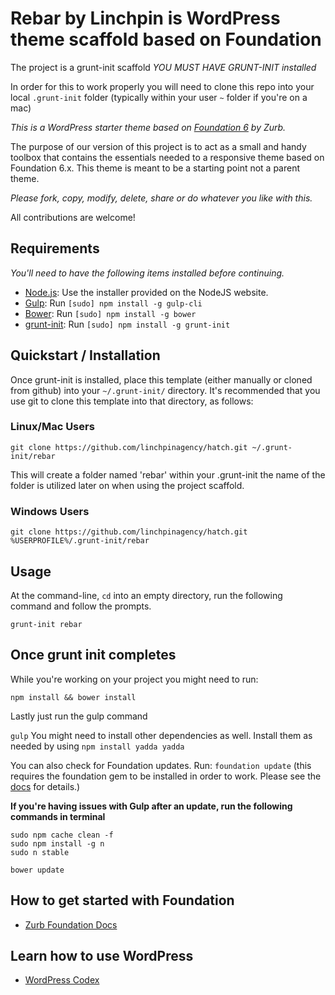 # Rebar by Linchpin is WordPress theme scaffold based on Foundation

The project is a grunt-init scaffold *YOU MUST HAVE GRUNT-INIT installed*

In order for this to work properly you will need to clone this repo into your local ```.grunt-init``` folder (typically within your user ```~``` folder if you're on a mac)

*This is a WordPress starter theme based on [Foundation 6](http://foundation.zurb.com) by Zurb.*

The purpose of our version of this project is to act as a small and handy toolbox that contains the essentials needed to a responsive theme based on Foundation 6.x. This theme is meant to be a starting point not a parent theme.

*Please fork, copy, modify, delete, share or do whatever you like with this.*

All contributions are welcome!

## Requirements

*You'll need to have the following items installed before continuing.*
  * [Node.js](http://nodejs.org): Use the installer provided on the NodeJS website.
  * [Gulp](http://gulpjs.com/): Run `[sudo] npm install -g gulp-cli`
  * [Bower](http://bower.io): Run `[sudo] npm install -g bower`
  * [grunt-init](http://gruntjs.com/project-scaffolding): Run `[sudo] npm install -g grunt-init`
  
## Quickstart / Installation

Once grunt-init is installed, place this template (either manually or cloned from github) into your `~/.grunt-init/` directory. It's recommended that you use git to clone this template into that directory, as follows:

### Linux/Mac Users

```
git clone https://github.com/linchpinagency/hatch.git ~/.grunt-init/rebar
```
This will create a folder named 'rebar' within your .grunt-init the name of the folder is utilized later on when using the project scaffold.

### Windows Users

```
git clone https://github.com/linchpinagency/hatch.git %USERPROFILE%/.grunt-init/rebar
```

## Usage

At the command-line, ```cd``` into an empty directory, run the following command and follow the prompts.

```
grunt-init rebar
```

## Once grunt init completes ##

While you're working on your project you might need to run:

`npm install && bower install`

Lastly just run the gulp command

`gulp` You might need to install other dependencies as well. Install them as needed by using `npm install yadda yadda`

You can also check for Foundation updates. Run: ```foundation update``` (this requires the foundation gem to be installed in order to work. Please see the [docs](http://foundation.zurb.com/docs/sass.html) for details.)

**If you're having issues with Gulp after an update, run the following commands in terminal**
```
sudo npm cache clean -f
sudo npm install -g n
sudo n stable

bower update
```

## How to get started with Foundation

* [Zurb Foundation Docs](http://foundation.zurb.com/docs/)

## Learn how to use WordPress

* [WordPress Codex](http://codex.wordpress.org/)